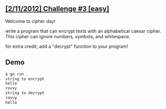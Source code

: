 ## [[2/11/2012] Challenge #3 [easy]](https://old.reddit.com/r/dailyprogrammer/comments/pjbj8/easy_challenge_2/)

Welcome to cipher day!

write a program that can encrypt texts with an alphabetical caesar cipher. This cipher can ignore numbers, symbols, and whitespace.

for extra credit, add a "decrypt" function to your program!

## Demo


```zsh
$ go run .
string to encrypt
hello
rovvy
string to decrypt
rovvy
hello
```